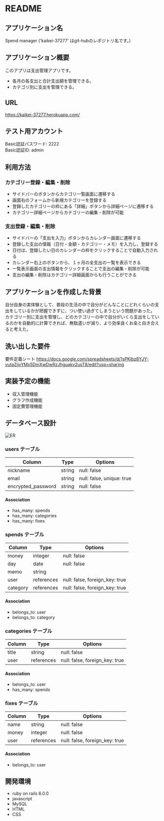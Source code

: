 # README

## アプリケーション名
Spend manager
('kaikei-37277' はgit-hubのレポジトリ名です。)

## アプリケーション概要
このアプリは支出管理アプリです。
- 各月の各支出と合計支出額を管理できる。
- カテゴリ別に支出を管理できる。

## URL
https://kaikei-37277.herokuapp.com/

## テスト用アカウント
Basic認証パスワード: 2222 <br>
Basic認証ID: admin

## 利用方法
### カテゴリー登録・編集・削除
- サイドバーのボタンからカテゴリ一覧画面に遷移する
- 画面右のフォームから新規カテゴリーを登録する
- 登録したカテゴリーの枠にある「詳細」ボタンから詳細ページに遷移する
- カテゴリー詳細ページからカテゴリーの編集・削除が可能

### 支出登録・編集・削除
- サイドバーの「支出を入力」ボタンからカレンダー画面に遷移する
- 登録した支出の情報（日付・金額・カテゴリー・メモ）を入力し、登録する
- 日付は、登録したい日のカレンダーの枠をクリックすることで自動入力される
- カレンダー右上のボタンから、１ヶ月の全支出の一覧を表示できる
- 一覧表示画面の支出情報をクリックすることで支出の編集・削除が可能
- 支出の編集・削除はカテゴリー詳細画面からも行うことができる

## アプリケーションを作成した背景
自分自身の実体験として、普段の生活の中で自分がどんなことにどれくらいの支出をしているかが把握できずに、つい使い過ぎてしまうという問題があった。
カテゴリー別に支出を管理し、どのカテゴリーの中で自分がいくら支出をしているのかを自動的に計算できれば、無駄遣いが減り、より効率良くお金と向き合えると考えた。

## 洗い出した要件
要件定義シート
https://docs.google.com/spreadsheets/d/1sPKIbz8YJY-vutaZijvYMx5DmXwDwRzJhguakv2usT8/edit?usp=sharing

## 実装予定の機能
- 収入管理機能
- グラフ作成機能
- 固定費管理機能

## データベース設計
![ER](https://user-images.githubusercontent.com/81469999/170502741-7362ed15-1337-47bb-90ae-6c5f6f0a5cea.png)

### users テーブル

| Column             | Type   | Options                   |
| ------------------ | ------ | ------------------------- |
| nickname           | string | null: false               |
| email              | string | null: false, unique: true |
| encrypted_password | string | null: false               |

#### Association

- has_many: spends
- has_many: categories
- has_many: fixes

### spends テーブル

| Column   | Type       | Options                        |
| -------- | ---------- | ------------------------------ |
| money    | integer    | null: false                    |
| day      | date       | null: false                    |
| memo     | string     |                                |
| user     | references | null: false, foreign_key: true |
| category | references | null: false, foreign_key: true |

#### Association

- belongs_to: user
- belongs_to: category

### categories テーブル

| Column | Type       | Options                        |
| ------ | ---------- | ------------------------------ |
| title  | string     | null: false                    |
| user   | references | null: false, foreign_key: true |

#### Association

- belongs_to: user
- has_many: spends

### fixes テーブル

| Column | Type       | Options                        |
| ------ | ---------- | ------------------------------ |
| name   | string     | null: false                    |
| money  | integer    | null: false                    |
| user   | references | null: false, foreign_key: true |

#### Association

- belongs_to: user

## 開発環境
- ruby on rails 6.0.0
- javascript
- MySQL
- HTML
- CSS